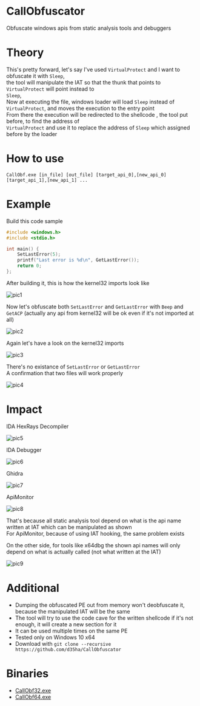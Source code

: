 # CallObfuscator
Obfuscate windows apis from static analysis tools and debuggers
# Theory
This's pretty forward, let's say I've used `VirtualProtect` and I want to obfuscate it with `Sleep`,</br>
the tool will manipulate the IAT so that the thunk that points to `VirtualProtect` will point instead to</br>
`Sleep`,</br>
Now at executing the file, windows loader will load `Sleep` instead of `VirtualProtect`, and moves the execution to the entry point</br>
From there the execution will be redirected to the shellcode , the tool put before, to find the address of</br>
`VirtualProtect` and use it to replace the address of `Sleep` which assigned before by the loader</br>
# How to use
`CallObf.exe [in_file] [out_file] [target_api_0],[new_api_0] [target_api_1],[new_api_1] ...`</br>
# Example
Build this code sample</br>
```c++
#include <windows.h>
#include <stdio.h>

int main() {
	SetLastError(5);
	printf("Last error is %d\n", GetLastError());
	return 0;
};
```

After building it, this is how the kernel32 imports look like</br>

![pic1](https://github.com/d35ha/CallObfuscator/blob/master/Images/pic1.PNG)</br>

Now let's obfuscate both `SetLastError` and `GetLastError` with `Beep` and `GetACP` (actually any api from kernel32 will be ok even if it's not imported at all)</br>

![pic2](https://github.com/d35ha/CallObfuscator/blob/master/Images/pic2.PNG)</br>

Again let's have a look on the kernel32 imports</br>

![pic3](https://github.com/d35ha/CallObfuscator/blob/master/Images/pic3.PNG)</br>

There's no existance of `SetLastError` or `GetLastError`</br>
A confirmation that two files will work properly</br>

![pic4](https://github.com/d35ha/CallObfuscator/blob/master/Images/pic4.PNG)</br>

# Impact

IDA HexRays Decompiler</br>

![pic5](https://github.com/d35ha/CallObfuscator/blob/master/Images/pic5.PNG)</br>

IDA Debugger</br>

![pic6](https://github.com/d35ha/CallObfuscator/blob/master/Images/pic6.PNG)</br>

Ghidra</br>

![pic7](https://github.com/d35ha/CallObfuscator/blob/master/Images/pic7.PNG)</br>

ApiMonitor</br>

![pic8](https://github.com/d35ha/CallObfuscator/blob/master/Images/pic8.PNG)</br>

That's because all static analysis tool depend on what is the api name written at IAT which can be manipulated as shown</br>
For ApiMonitor, because of using IAT hooking, the same problem exists</br>

On the other side, for tools like x64dbg the shown api names will only depend on what is actually called (not what written at the IAT)</br>

![pic9](https://github.com/d35ha/CallObfuscator/blob/master/Images/pic9.PNG)</br>

# Additional
* Dumping the obfuscated PE out from memory won't deobfuscate it, because the manipulated IAT will be the same</br>
* The tool will try to use the code cave for the written shellcode if it's not enough, it will create a new section for it</br>
* It can be used multiple times on the same PE</br>
* Tested only on Windows 10 x64</br>
* Download with `git clone --recursive https://github.com/d35ha/CallObfuscator`</br>

# Binaries
* [CallObf32.exe](https://github.com/d35ha/CallObfuscator/raw/master/Binaries/CallObf32.exe)</br>
* [CallObf64.exe](https://github.com/d35ha/CallObfuscator/raw/master/Binaries/CallObf64.exe)</br>
